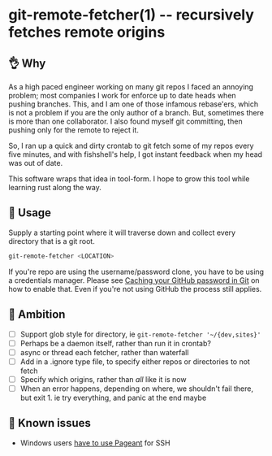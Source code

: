 # git-remote-fetcher(1) -- recursively fetches remote origins

## :ok_hand: Why

As a high paced engineer working on many git repos I faced an annoying problem;
most companies I work for enforce up to date heads when pushing branches. This,
and I am one of those infamous rebase'ers, which is not a problem if you are the
only author of a branch. But, sometimes there is more than one collaborator. I
also found myself git committing, then pushing only for the remote to reject it.

So, I ran up a quick and dirty crontab to git fetch some of my repos every five
minutes, and with fishshell's help, I got instant feedback when my head was out
of date.

This software wraps that idea in tool-form. I hope to grow this tool while
learning rust along the way.

## :dragon_face: Usage

Supply a starting point where it will traverse down and collect every directory
that is a git root.

```sh
git-remote-fetcher <LOCATION>
```

If you're repo are using the username/password clone, you have to be using a
credentials manager. Please see
[Caching your GitHub password in Git](https://help.github.com/en/github/using-git/caching-your-github-password-in-git)
on how to enable that. Even if you're not using GitHub the process still
applies.

## :bow: Ambition

- [ ] Support glob style for directory, ie `git-remote-fetcher '~/{dev,sites}'`
- [ ] Perhaps be a daemon itself, rather than run it in crontab?
- [ ] async or thread each fetcher, rather than waterfall
- [ ] Add in a .ignore type file, to specify either repos or directories to not
      fetch
- [ ] Specify which origins, rather than _all_ like it is now
- [ ] When an error happens, depending on where, we shouldn't fail there, but
      exit 1. ie try everything, and panic at the end maybe

## :poop: Known issues

- Windows users
  [have to use Pageant](https://github.com/libssh2/libssh2/blob/81b2548fef64f1d278ac02ff27aa0055b84c3776/src/agent.c#L277-L279)
  for SSH
